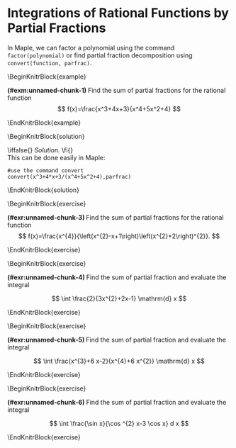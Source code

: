 # Integrations  of Rational Functions by Partial Fractions

In Maple, we can factor a polynomial using the command `factor(polynomial)` or find partial fraction decomposition using  `convert(function, parfrac)`.

\BeginKnitrBlock{example}<div class="example"><span class="example" id="exm:unnamed-chunk-1"><strong>(\#exm:unnamed-chunk-1) </strong></span>
Find the sum of partial fractions for the rational function
$$
f(x)=\frac{x^3+4x+3}{x^4+5x^2+4}
$$
</div>\EndKnitrBlock{example}

\BeginKnitrBlock{solution}<div class="solution">\iffalse{} <span class="solution"><em>Solution. </em></span>  \fi{}<br>
This can be done easily in Maple:

    #use the command convert
    convert(x^3+4*x+3/(x^4+5x^2+4),parfrac)
</div>\EndKnitrBlock{solution}

\BeginKnitrBlock{exercise}<div class="exercise"><span class="exercise" id="exr:unnamed-chunk-3"><strong>(\#exr:unnamed-chunk-3) </strong></span>
Find the sum of partial fractions for the rational function
$$
f(x)=\frac{x^{4}}{\left(x^{2}-x+1\right)\left(x^{2}+2\right)^{2}}.
$$
</div>\EndKnitrBlock{exercise}

\BeginKnitrBlock{exercise}<div class="exercise"><span class="exercise" id="exr:unnamed-chunk-4"><strong>(\#exr:unnamed-chunk-4) </strong></span>
Find the sum of partial fraction and evaluate the integral

$$
\int \frac{2}{3x^{2}+2x-1} \mathrm{d} x
$$
</div>\EndKnitrBlock{exercise}


\BeginKnitrBlock{exercise}<div class="exercise"><span class="exercise" id="exr:unnamed-chunk-5"><strong>(\#exr:unnamed-chunk-5) </strong></span>
Find the sum of partial fraction and evaluate the integral

$$
\int \frac{x^{3}+6 x-2}{x^{4}+6 x^{2}} \mathrm{d} x
$$
</div>\EndKnitrBlock{exercise}

\BeginKnitrBlock{exercise}<div class="exercise"><span class="exercise" id="exr:unnamed-chunk-6"><strong>(\#exr:unnamed-chunk-6) </strong></span>
Find the sum of partial fraction and evaluate the integral

$$
\int \frac{\sin x}{\cos ^{2} x-3 \cos x} d x
$$
</div>\EndKnitrBlock{exercise}
